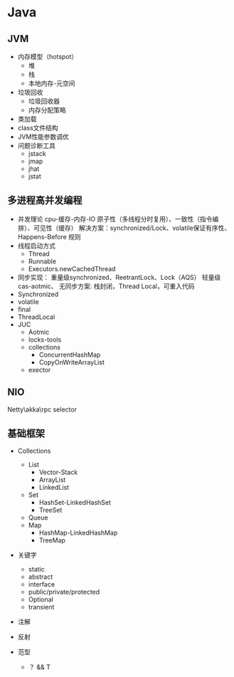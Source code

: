 # Java

## JVM

- 内存模型（hotspot）
    - 堆
    - 栈
    - 本地内存-元空间
- 垃圾回收
    - 垃圾回收器
    - 内存分配策略
- 类加载
- class文件结构
- JVM性能参数调优
- 问题诊断工具
    - jstack
    - jmap
    - jhat
    - jstat

## 多进程高并发编程
- 并发理论
cpu-缓存-内存-IO
 原子性（多线程分时复用）、一致性（指令编排）、可见性（缓存）
 解决方案：synchronized/Lock、volatile保证有序性、Happens-Before 规则
- 线程启动方式
    - Thread
    - Runnable
    - Executors.newCachedThread
- 同步实现：
重量级synchronized、ReetrantLock、Lock（AQS）
轻量级cas-aotmic、
无同步方案: 栈封闭，Thread Local，可重入代码
- Synchronized
- volatile
- final
- ThreadLocal
- JUC
    - Aotmic
    - locks-tools
    - collections
        - ConcurrentHashMap
        - CopyOnWriteArrayList
    - exector


## NIO

Netty\akka\rpc
selector

## 基础框架

- Collections
    - List
        - Vector-Stack
        - ArrayList
        - LinkedList
    - Set
        - HashSet-LinkedHashSet
        - TreeSet
    - Queue
    - Map
        - HashMap-LinkedHashMap
        - TreeMap

- 关键字
    - static
    - abstract
    - interface
    - public/private/protected
    - Optional
    - transient

- 注解

- 反射

- 范型
    - ？ && T



